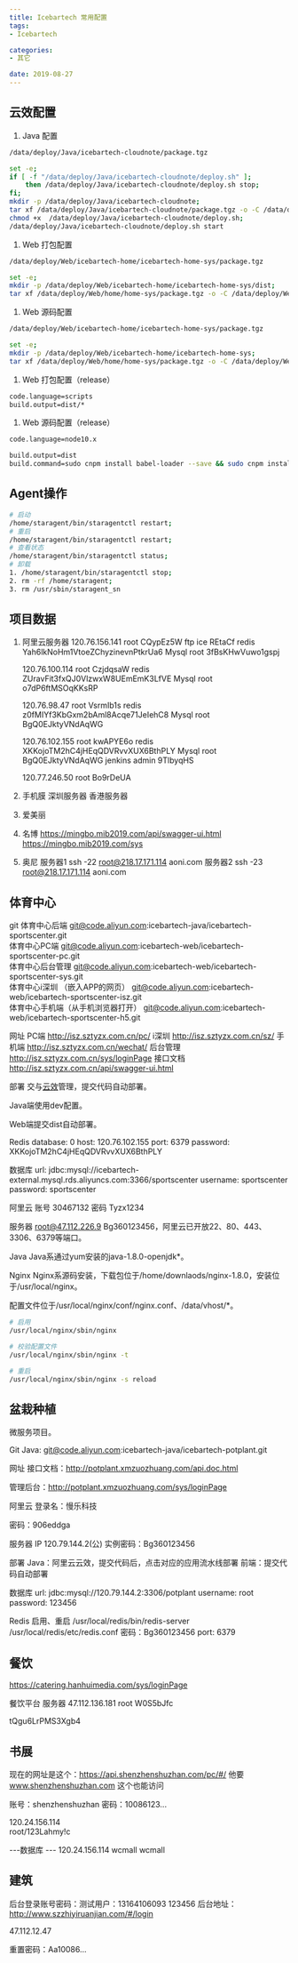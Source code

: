 ```yaml
---
title: Icebartech 常用配置
tags:
- Icebartech

categories:
- 其它

date: 2019-08-27
---
```



## 云效配置
1. Java 配置
```bash
/data/deploy/Java/icebartech-cloudnote/package.tgz

set -e;
if [ -f "/data/deploy/Java/icebartech-cloudnote/deploy.sh" ]; 
    then /data/deploy/Java/icebartech-cloudnote/deploy.sh stop; 
fi;
mkdir -p /data/deploy/Java/icebartech-cloudnote;
tar xf /data/deploy/Java/icebartech-cloudnote/package.tgz -o -C /data/deploy/Java/icebartech-cloudnote;
chmod +x  /data/deploy/Java/icebartech-cloudnote/deploy.sh;
/data/deploy/Java/icebartech-cloudnote/deploy.sh start
```

1. Web 打包配置
```bash
/data/deploy/Web/icebartech-home/icebartech-home-sys/package.tgz

set -e;
mkdir -p /data/deploy/Web/icebartech-home/icebartech-home-sys/dist;
tar xf /data/deploy/Web/home/home-sys/package.tgz -o -C /data/deploy/Web/home/home-sys/dist;
```

1. Web 源码配置
```bash
/data/deploy/Web/icebartech-home/icebartech-home-sys/package.tgz

set -e;
mkdir -p /data/deploy/Web/icebartech-home/icebartech-home-sys;
tar xf /data/deploy/Web/home/home-sys/package.tgz -o -C /data/deploy/Web/home/home-sys;
```

1. Web 打包配置（release）
```bash
code.language=scripts
build.output=dist/*
```

1. Web 源码配置（release）
```bash
code.language=node10.x

build.output=dist
build.command=sudo cnpm install babel-loader --save && sudo cnpm install && sudo cnpm run build

```

## Agent操作
```bash
# 启动
/home/staragent/bin/staragentctl restart;
# 重启
/home/staragent/bin/staragentctl restart;
# 查看状态
/home/staragent/bin/staragentctl status;
# 卸载
1. /home/staragent/bin/staragentctl stop;
2. rm -rf /home/staragent;
3. rm /usr/sbin/staragent_sn
```

## 项目数据

1. 阿里云服务器
    120.76.156.141
    root CQypEz5W
    ftp ice REtaCf
    redis Yah6lkNoHm1VtoeZChyzinevnPtkrUa6
    Mysql root 3fBsKHwVuwo1gspj

    120.76.100.114
    root CzjdqsaW
    redis ZUravFit3fxQJ0VlzwxW8UEmEmK3LfVE
    Mysql root o7dP6ftMSOqKKsRP

    120.76.98.47
    root VsrmIb1s
    redis z0fMIYf3KbGxm2bAml8Acqe71JeIehC8
    Mysql root BgQ0EJktyVNdAqWG

    120.76.102.155
    root kwAPYE6o
    redis XKKojoTM2hC4jHEqQDVRvvXUX6BthPLY
    Mysql root BgQ0EJktyVNdAqWG
    jenkins admin 9TlbyqHS

    120.77.246.50
    root Bo9rDeUA

1. 手机膜
    深圳服务器
    香港服务器

1. 爱美丽

1. 名博
    https://mingbo.mib2019.com/api/swagger-ui.html
    https://mingbo.mib2019.com/sys

1. 奥尼
    服务器1 ssh -22 root@218.17.171.114 aoni.com 
    服务器2 ssh -23 root@218.17.171.114 aoni.com 

## 体育中心

git
体育中心后端                        git@code.aliyun.com:icebartech-java/icebartech-sportscenter.git     
体育中心PC端                        git@code.aliyun.com:icebartech-web/icebartech-sportscenter-pc.git   
体育中心后台管理                    git@code.aliyun.com:icebartech-web/icebartech-sportscenter-sys.git  
体育中心i深圳 （嵌入APP的网页）     git@code.aliyun.com:icebartech-web/icebartech-sportscenter-isz.git  
体育中心手机端（从手机浏览器打开）  git@code.aliyun.com:icebartech-web/icebartech-sportscenter-h5.git   


网址
PC端        http://isz.sztyzx.com.cn/pc/
i深圳       http://isz.sztyzx.com.cn/sz/ 
手机端      http://isz.sztyzx.com.cn/wechat/ 
后台管理    http://isz.sztyzx.com.cn/sys/loginPage
接口文档    http://isz.sztyzx.com.cn/api/swagger-ui.html

部署
交与[云效](https://rdc.aliyun.com/project/258421?spm=0.mix_pipeline.0.0.3fc01c05a48ynN)管理，提交代码自动部署。

Java端使用dev配置。

Web端提交dist自动部署。

Redis
database: 0
host: 120.76.102.155
port: 6379
password: XKKojoTM2hC4jHEqQDVRvvXUX6BthPLY

数据库
url: jdbc:mysql://icebartech-external.mysql.rds.aliyuncs.com:3366/sportscenter
username: sportscenter
password: sportscenter

阿里云
账号    30467132
密码    Tyzx1234

服务器
root@47.112.226.9 Bg360123456，阿里云已开放22、80、443、3306、6379等端口。

Java
Java系通过yum安装的java-1.8.0-openjdk*。

Nginx
Nginx系源码安装，下载包位于/home/downlaods/nginx-1.8.0，安装位于/usr/local/nginx。

配置文件位于/usr/local/nginx/conf/nginx.conf、/data/vhost/*。

```bash
# 启用
/usr/local/nginx/sbin/nginx

# 校验配置文件
/usr/local/nginx/sbin/nginx -t

# 重启
/usr/local/nginx/sbin/nginx -s reload
```

## 盆栽种植
微服务项目。

Git
Java: git@code.aliyun.com:icebartech-java/icebartech-potplant.git

网址
接口文档：http://potplant.xmzuozhuang.com/api.doc.html

管理后台：http://potplant.xmzuozhuang.com/sys/loginPage

阿里云
登录名：慢乐科技

密码：906eddga

服务器
IP 120.79.144.2(公)    实例密码：Bg360123456

部署
Java：阿里云云效，提交代码后，点击对应的应用流水线部署
前端：提交代码自动部署

数据库
url: jdbc:mysql://120.79.144.2:3306/potplant
username: root
password: 123456

Redis
启用、重启
/usr/local/redis/bin/redis-server /usr/local/redis/etc/redis.conf 
密码：Bg360123456 port: 6379

## 餐饮
https://catering.hanhuimedia.com/sys/loginPage

餐饮平台
服务器
47.112.136.181
root W0S5bJfc

tQgu6LrPMS3Xgb4

## 书展
现在的网址是这个：https://api.shenzhenshuzhan.com/pc/#/
他要 www.shenzhenshuzhan.com 这个也能访问

账号：shenzhenshuzhan
密码：10086123...

120.24.156.114       
root/123Lahmy!c

---数据库 ---
120.24.156.114 
wcmall 
wcmall

## 建筑
后台登录账号密码：测试用户：13164106093 123456
后台地址：http://www.szzhiyiruanjian.com/#/login

47.112.12.47

重置密码：Aa10086...